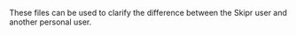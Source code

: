 These files can be used to clarify the difference between the Skipr user and another personal user.
